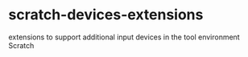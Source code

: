 # scratch-devices-extensions
extensions to support additional input devices in the tool environment Scratch
